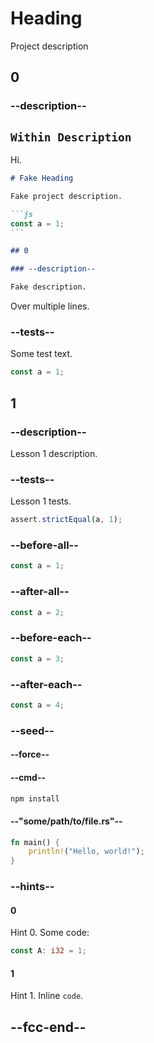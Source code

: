 # Heading

Project description

## 0

### --description--

## `Within Description`

Hi.

````markdown
# Fake Heading

Fake project description.

```js
const a = 1;
```

## 0

### --description--

Fake description.
````

Over multiple lines.

### --tests--

Some test text.

```js
const a = 1;
```

## 1

### --description--

Lesson 1 description.

### --tests--

Lesson 1 tests.

```js
assert.strictEqual(a, 1);
```

### --before-all--

```js
const a = 1;
```

### --after-all--

```js
const a = 2;
```

### --before-each--

```js
const a = 3;
```

### --after-each--

```js
const a = 4;
```

### --seed--

#### --force--

#### --cmd--

```bash
npm install
```

#### --"some/path/to/file.rs"--

```rust
fn main() {
    println!("Hello, world!");
}
```

### --hints--

#### 0

Hint 0. Some code:

```rust
const A: i32 = 1;
```

#### 1

Hint 1. Inline `code`.

## --fcc-end--

